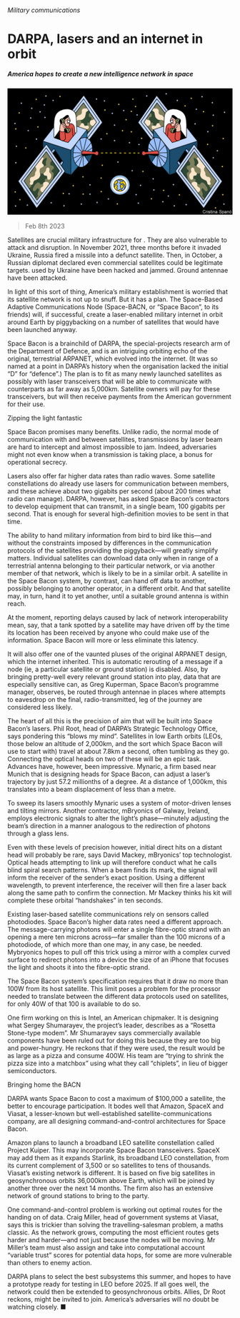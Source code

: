 ###### Military communications

# DARPA, lasers and an internet in orbit 

##### America hopes to create a new intelligence network in space 

![image](images/20230211_STD001.jpg) 

> Feb 8th 2023 

Satellites are crucial military infrastructure for . They are also vulnerable to attack and disruption. In November 2021, three months before it invaded Ukraine, Russia fired a missile into a defunct satellite. Then, in October, a Russian diplomat declared even commercial satellites could be legitimate targets.  used by Ukraine have been hacked and jammed. Ground antennae have been attacked.

In light of this sort of thing, America’s military establishment is worried that its satellite network is not up to snuff. But it has a plan. The Space-Based Adaptive Communications Node (Space-BACN, or “Space Bacon”, to its friends) will, if successful, create a laser-enabled military internet in orbit around Earth by piggybacking on a number of satellites that would have been launched anyway.

Space Bacon is a brainchild of DARPA, the special-projects research arm of the Department of Defence, and is an intriguing orbiting echo of the original, terrestrial ARPANET, which evolved into the internet. (It was so named at a point in DARPA’s history when the organisation lacked the initial “D” for “defence”.) The plan is to fit as many newly launched satellites as possibly with laser transceivers that will be able to communicate with counterparts as far away as 5,000km. Satellite owners will pay for these transceivers, but will then receive payments from the American government for their use.

Zipping the light fantastic

Space Bacon promises many benefits. Unlike radio, the normal mode of communication with and between satellites, transmissions by laser beam are hard to intercept and almost impossible to jam. Indeed, adversaries might not even know when a transmission is taking place, a bonus for operational secrecy.

Lasers also offer far higher data rates than radio waves. Some satellite constellations do already use lasers for communication between members, and these achieve about two gigabits per second (about 200 times what radio can manage). DARPA, however, has asked Space Bacon’s contractors to develop equipment that can transmit, in a single beam, 100 gigabits per second. That is enough for several high-definition movies to be sent in that time.

The ability to hand military information from bird to bird like this—and without the constraints imposed by differences in the communication protocols of the satellites providing the piggyback—will greatly simplify matters. Individual satellites can download data only when in range of a terrestrial antenna belonging to their particular network, or via another member of that network, which is likely to be in a similar orbit. A satellite in the Space Bacon system, by contrast, can hand off data to another, possibly belonging to another operator, in a different orbit. And that satellite may, in turn, hand it to yet another, until a suitable ground antenna is within reach.

At the moment, reporting delays caused by lack of network interoperability mean, say, that a tank spotted by a satellite may have driven off by the time its location has been received by anyone who could make use of the information. Space Bacon will more or less eliminate this latency. 

It will also offer one of the vaunted pluses of the original ARPANET design, which the internet inherited. This is automatic rerouting of a message if a node (ie, a particular satellite or ground station) is disabled. Also, by bringing pretty-well every relevant ground station into play, data that are especially sensitive can, as Greg Kuperman, Space Bacon’s programme manager, observes, be routed through antennae in places where attempts to eavesdrop on the final, radio-transmitted, leg of the journey are considered less likely.

The heart of all this is the precision of aim that will be built into Space Bacon’s lasers. Phil Root, head of DARPA’s Strategic Technology Office, says pondering this “blows my mind”. Satellites in low Earth orbits (LEOs, those below an altitude of 2,000km, and the sort which Space Bacon will use to start with) travel at about 7.8km a second, often tumbling as they go. Connecting the optical heads on two of these will be an epic task. Advances have, however, been impressive. Mynaric, a firm based near Munich that is designing heads for Space Bacon, can adjust a laser’s trajectory by just 57.2 millionths of a degree. At a distance of 1,000km, this translates into a beam displacement of less than a metre.

To sweep its lasers smoothly Mynaric uses a system of motor-driven lenses and tilting mirrors. Another contractor, mBryonics of Galway, Ireland, employs electronic signals to alter the light’s phase—minutely adjusting the beam’s direction in a manner analogous to the redirection of photons through a glass lens.

Even with these levels of precision however, initial direct hits on a distant head will probably be rare, says David Mackey, mBryonics’ top technologist. Optical heads attempting to link up will therefore conduct what he calls blind spiral search patterns. When a beam finds its mark, the signal will inform the receiver of the sender’s exact position. Using a different wavelength, to prevent interference, the receiver will then fire a laser back along the same path to confirm the connection. Mr Mackey thinks his kit will complete these orbital “handshakes” in ten seconds.

Existing laser-based satellite communications rely on sensors called photodiodes. Space Bacon’s higher data rates need a different approach. The message-carrying photons will enter a single fibre-optic strand with an opening a mere ten microns across—far smaller than the 100 microns of a photodiode, of which more than one may, in any case, be needed. Mybryonics hopes to pull off this trick using a mirror with a complex curved surface to redirect photons into a device the size of an iPhone that focuses the light and shoots it into the fibre-optic strand.

The Space Bacon system’s specification requires that it draw no more than 100W from its host satellite. This limit poses a problem for the processor needed to translate between the different data protocols used on satellites, for only 40W of that 100 is available to do so.

One firm working on this is Intel, an American chipmaker. It is designing what Sergey Shumarayev, the project’s leader, describes as a “Rosetta Stone-type modem”. Mr Shumarayev says commercially available components have been ruled out for doing this because they are too big and power-hungry. He reckons that if they were used, the result would be as large as a pizza and consume 400W. His team are “trying to shrink the pizza size into a matchbox” using what they call “chiplets”, in lieu of bigger semiconductors.

Bringing home the BACN

DARPA wants Space Bacon to cost a maximum of $100,000 a satellite, the better to encourage participation. It bodes well that Amazon, SpaceX and Viasat, a lesser-known but well-established satellite-communications company, are all designing command-and-control architectures for Space Bacon. 

Amazon plans to launch a broadband LEO satellite constellation called Project Kuiper. This may incorporate Space Bacon transceivers. SpaceX may add them as it expands Starlink, its broadband LEO constellation, from its current complement of 3,500 or so satellites to tens of thousands. Viasat’s existing network is different. It is based on five big satellites in geosynchronous orbits 36,000km above Earth, which will be joined by another three over the next 14 months. The firm also has an extensive network of ground stations to bring to the party.

One command-and-control problem is working out optimal routes for the handing on of data. Craig Miller, head of government systems at Viasat, says this is trickier than solving the travelling-salesman problem, a maths classic. As the network grows, computing the most efficient routes gets harder and harder—and not just because the nodes will be moving. Mr Miller’s team must also assign and take into computational account “variable trust” scores for potential data hops, for some are more vulnerable than others to enemy action.

DARPA plans to select the best subsystems this summer, and hopes to have a prototype ready for testing in LEO before 2025. If all goes well, the network could then be extended to geosynchronous orbits. Allies, Dr Root reckons, might be invited to join. America’s adversaries will no doubt be watching closely. ■


